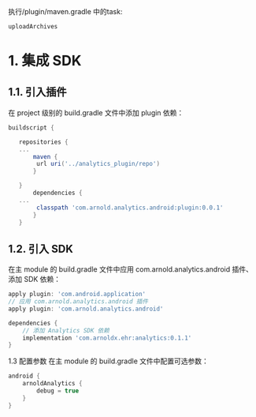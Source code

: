 
执行/plugin/maven.gradle 中的task:
```groovy
uploadArchives
```
# 1. 集成 SDK
## 1.1. 引入插件
   在 project 级别的 build.gradle 文件中添加 plugin 依赖：

```groovy
buildscript {

   repositories {
   ...
       maven {
        url uri('../analytics_plugin/repo')
       }

   }
       dependencies {
   ...
        classpath 'com.arnold.analytics.android:plugin:0.0.1'
       }
   }
```

## 1.2. 引入 SDK
在主 module 的 build.gradle 文件中应用 com.arnold.analytics.android 插件、添加 SDK 依赖：
```groovy
apply plugin: 'com.android.application'
// 应用 com.arnold.analytics.android 插件
apply plugin: 'com.arnold.analytics.android'

dependencies {
    // 添加 Analytics SDK 依赖
    implementation 'com.arnoldx.ehr:analytics:0.1.1'
}
```

1.3 配置参数
在主 module 的 build.gradle 文件中配置可选参数：
```groovy
android {
    arnoldAnalytics {
        debug = true
    }
}
```

